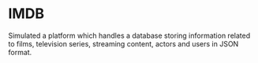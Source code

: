 # IMDB
Simulated a platform which handles a database storing information related to films, television series, streaming content, actors and users in JSON format.
